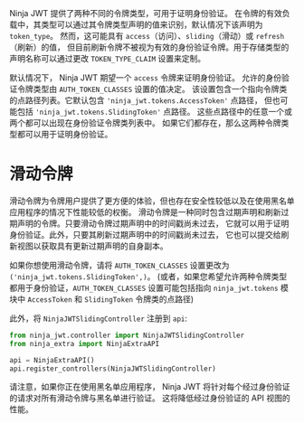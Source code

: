 
Ninja JWT 提供了两种不同的令牌类型，可用于证明身份验证。
在令牌的有效负载中，其类型可以通过其令牌类型声明的值来识别，默认情况下该声明为 `token_type`。
然而，这可能具有 `access`（访问）、`sliding`（滑动）或 `refresh`（刷新）的值，
但目前刷新令牌不被视为有效的身份验证令牌。用于存储类型的声明名称可以通过更改 `TOKEN_TYPE_CLAIM` 设置来定制。

默认情况下， Ninja JWT 期望一个 `access` 令牌来证明身份验证。
允许的身份验证令牌类型由 `AUTH_TOKEN_CLASSES` 设置的值决定。 
该设置包含一个指向令牌类的点路径列表。它默认包含 `'ninja_jwt.tokens.AccessToken'` 点路径，
但也可能包括 `'ninja_jwt.tokens.SlidingToken'` 点路径。
这些点路径中的任意一个或两个都可以出现在身份验证令牌类列表中。
如果它们都存在，那么这两种令牌类型都可以用于证明身份验证。

滑动令牌
==============

滑动令牌为令牌用户提供了更方便的体验，但也存在安全性较低以及在使用黑名单应用程序的情况下性能较低的权衡。
滑动令牌是一种同时包含过期声明和刷新过期声明的令牌。只要滑动令牌过期声明中的时间戳尚未过去，
它就可以用于证明身份验证。此外，只要其刷新过期声明中的时间戳尚未过去，
它也可以提交给刷新视图以获取具有更新过期声明的自身副本。

如果你想使用滑动令牌，请将 `AUTH_TOKEN_CLASSES` 设置更改为 `('ninja_jwt.tokens.SlidingToken',)`。
(或者，如果您希望允许两种令牌类型都用于身份验证，`AUTH_TOKEN_CLASSES` 设置可能包括指向 `ninja_jwt.tokens` 
模块中 `AccessToken` 和 `SlidingToken` 令牌类的点路径)

此外，将 `NinjaJWTSlidingController` 注册到 `api`:
```python
from ninja_jwt.controller import NinjaJWTSlidingController
from ninja_extra import NinjaExtraAPI

api = NinjaExtraAPI()
api.register_controllers(NinjaJWTSlidingController)

```

请注意，如果你正在使用黑名单应用程序， Ninja JWT 将针对每个经过身份验证的请求对所有滑动令牌与黑名单进行验证。
这将降低经过身份验证的 API 视图的性能。
